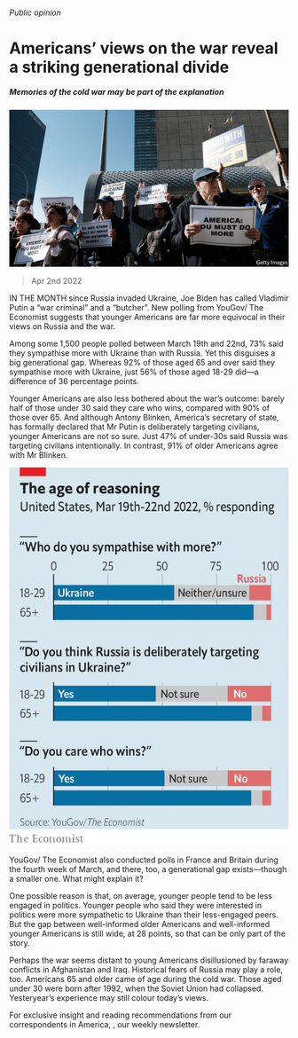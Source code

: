 ###### Public opinion

# Americans’ views on the war reveal a striking generational divide 

##### Memories of the cold war may be part of the explanation 

![image](images/20220402_usp503.jpg) 

> Apr 2nd 2022 

IN THE MONTH since Russia invaded Ukraine, Joe Biden has called Vladimir Putin a “war criminal” and a “butcher”. New polling from YouGov/ The Economist suggests that younger Americans are far more equivocal in their views on Russia and the war.

Among some 1,500 people polled between March 19th and 22nd, 73% said they sympathise more with Ukraine than with Russia. Yet this disguises a big generational gap. Whereas 92% of those aged 65 and over said they sympathise more with Ukraine, just 56% of those aged 18-29 did—a difference of 36 percentage points.


Younger Americans are also less bothered about the war’s outcome: barely half of those under 30 said they care who wins, compared with 90% of those over 65. And although Antony Blinken, America’s secretary of state, has formally declared that Mr Putin is deliberately targeting civilians, younger Americans are not so sure. Just 47% of under-30s said Russia was targeting civilians intentionally. In contrast, 91% of older Americans agree with Mr Blinken.

![image](images/20220402_USC799.png) 


YouGov/ The Economist also conducted polls in France and Britain during the fourth week of March, and there, too, a generational gap exists—though a smaller one. What might explain it?

One possible reason is that, on average, younger people tend to be less engaged in politics. Younger people who said they were interested in politics were more sympathetic to Ukraine than their less-engaged peers. But the gap between well-informed older Americans and well-informed younger Americans is still wide, at 28 points, so that can be only part of the story.

Perhaps the war seems distant to young Americans disillusioned by faraway conflicts in Afghanistan and Iraq. Historical fears of Russia may play a role, too. Americans 65 and older came of age during the cold war. Those aged under 30 were born after 1992, when the Soviet Union had collapsed. Yesteryear’s experience may still colour today’s views.

For exclusive insight and reading recommendations from our correspondents in America, , our weekly newsletter.

